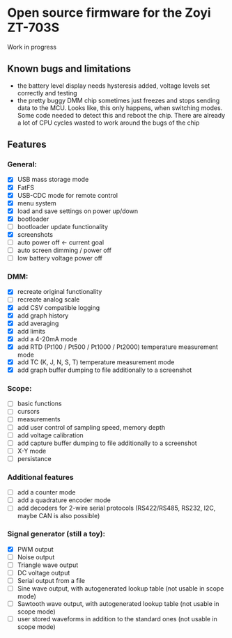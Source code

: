 # Open source firmware for the Zoyi ZT-703S

Work in progress

## Known bugs and limitations
- the battery level display needs hysteresis added, voltage levels set correctly and testing
- the pretty buggy DMM chip sometimes just freezes and stops sending data to the MCU. Looks like, this only happens, when switching modes. Some code needed to detect this and reboot the chip. There are already a lot of CPU cycles wasted to work around the bugs of the chip

## Features
### General:
- [X] USB mass storage mode
- [X] FatFS
- [X] USB-CDC mode for remote control
- [X] menu system
- [X] load and save settings on power up/down
- [X] bootloader
- [ ] bootloader update functionality
- [X] screenshots
- [ ] auto power off <- current goal
- [ ] auto screen dimming / power off
- [ ] low battery voltage power off

### DMM:
- [X] recreate original functionality
- [ ] recreate analog scale
- [X] add CSV compatible logging
- [X] add graph history
- [X] add averaging
- [X] add limits
- [X] add a 4-20mA mode
- [X] add RTD (Pt100 / Pt500 / Pt1000 / Pt2000) temperature measurement mode
- [X] add TC (K, J, N, S, T) temperature measurement mode
- [X] add graph buffer dumping to file additionally to a screenshot

### Scope:
- [ ] basic functions
- [ ] cursors
- [ ] measurements
- [ ] add user control of sampling speed, memory depth
- [ ] add voltage calibration
- [ ] add capture buffer dumping to file additionally to a screenshot
- [ ] X-Y mode
- [ ] persistance

### Additional features
- [ ] add a counter mode
- [ ] add a quadrature encoder mode
- [ ] add decoders for 2-wire serial protocols (RS422/RS485, RS232, I2C, maybe CAN is also possible)

### Signal generator (still a toy):
- [X] PWM output
- [ ] Noise output
- [ ] Triangle wave output
- [ ] DC voltage output
- [ ] Serial output from a file
- [ ] Sine wave output, with autogenerated lookup table (not usable in scope mode)
- [ ] Sawtooth wave output, with autogenerated lookup table (not usable in scope mode)
- [ ] user stored waveforms in addition to the standard ones (not usable in scope mode)
